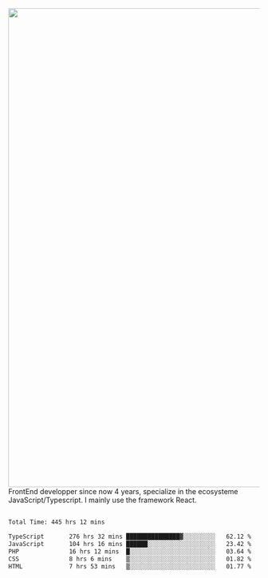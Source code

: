 <img style='width: 100vw' src='./hcampos_gradient.png'>
FrontEnd developper since now 4 years, specialize in the ecosysteme JavaScript/Typescript. I mainly use the framework React.

##

<!--START_SECTION:waka-->

```txt
Total Time: 445 hrs 12 mins

TypeScript       276 hrs 32 mins ███████████████▓░░░░░░░░░   62.12 %
JavaScript       104 hrs 16 mins ██████░░░░░░░░░░░░░░░░░░░   23.42 %
PHP              16 hrs 12 mins  █░░░░░░░░░░░░░░░░░░░░░░░░   03.64 %
CSS              8 hrs 6 mins    ▒░░░░░░░░░░░░░░░░░░░░░░░░   01.82 %
HTML             7 hrs 53 mins   ▒░░░░░░░░░░░░░░░░░░░░░░░░   01.77 %
```

<!--END_SECTION:waka-->
